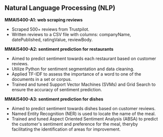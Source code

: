 ## Natural Language Processing (NLP)
**MMAI5400-A1: web scraping reviews**
- Scraped 500+ reviews from Trustpilot.
- Written reviews to a CSV file with columns: companyName, datePublished, ratingValue, reviewBody.

**MMAI5400-A2: sentiment prediction for restaurants**
- Aimed to predict sentiment towards each restaurant based on customer reviews. 
- Utilize Python for sentiment segmentation and data cleaning.
- Applied TF-IDF to assess the importance of a word to one of the documents in a set or corpus. 
- Trained and tuned Support Vector Machines (SVMs) and Grid Search to ensure the accuracy of sentiment prediction.

**MMAI5400-A3: sentiment prediction for dishes**
- Aimed to predict sentiment towards dishes based on customer reviews. 
- Named Entity Recognition (NER) is used to locate the name of the meal.
- Trained and tuned Aspect Oriented Sentiment Analysis (ABSA) to predict the customer's sentiment and preference for the meal, theryby facilitating the identification of areas for improvement.
